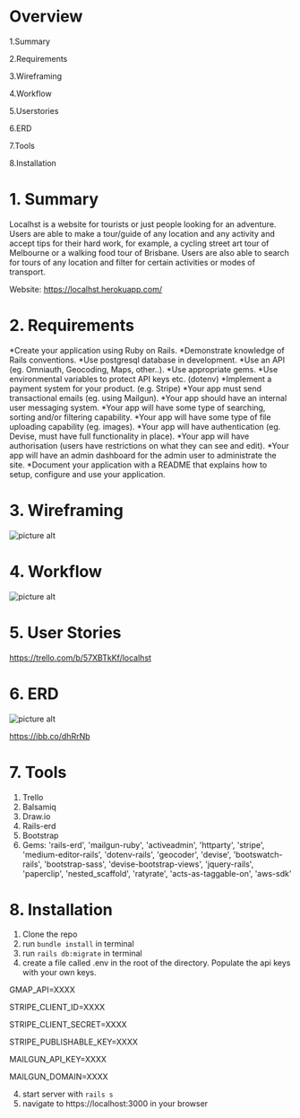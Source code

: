# Overview
  1.Summary
  
  2.Requirements
  
  3.Wireframing
  
  4.Workflow
  
  5.Userstories
 
  6.ERD
  
  7.Tools
  
  8.Installation

# 1. Summary 
Localhst is a website for tourists or just people looking for an adventure. Users are able to make a tour/guide of any location and any activity and accept tips for their hard work, for example, a cycling street art tour of Melbourne or a walking food tour of Brisbane. Users are also able to search for tours of any location and filter for certain activities or modes of transport. 

Website: https://localhst.herokuapp.com/

# 2. Requirements
*Create your application using Ruby on Rails.
*Demonstrate knowledge of Rails conventions.
*Use postgresql database in development.
*Use an API (eg. Omniauth, Geocoding, Maps, other..).
*Use appropriate gems.
*Use environmental variables to protect API keys etc. (dotenv)
*Implement a payment system for your product. (e.g. Stripe)
*Your app must send transactional emails (eg. using Mailgun).
*Your app should have an internal user messaging system.
*Your app will have some type of searching, sorting and/or filtering capability.
*Your app will have some type of file uploading capability (eg. images).
*Your app will have authentication (eg. Devise, must have full functionality in place).
*Your app will have authorisation (users have restrictions on what they can see and edit).
*Your app will have an admin dashboard for the admin user to administrate the site.
*Document your application with a README that explains how to setup, configure and use your application.
# 3. Wireframing
![picture alt](https://preview.ibb.co/fzcgNb/Screen_Shot_2017_11_07_at_12_21_03_pm.png "Wireframe")

# 4. Workflow 
![picture alt](https://preview.ibb.co/ixKvhb/Screen_Shot_2017_11_07_at_1_32_16_pm.png "Workflow")

# 5. User Stories
https://trello.com/b/57XBTkKf/localhst

# 6. ERD
![picture alt](https://preview.ibb.co/bQGEaw/erd.jpg "ERD")

https://ibb.co/dhRrNb

# 7. Tools
1. Trello
2. Balsamiq
3. Draw.io
4. Rails-erd
5. Bootstrap
6. Gems: 'rails-erd', 'mailgun-ruby', 'activeadmin', 'httparty', 'stripe', 'medium-editor-rails', 'dotenv-rails', 'geocoder', 'devise', 'bootswatch-rails', 'bootstrap-sass', 'devise-bootstrap-views', 'jquery-rails', 'paperclip', 'nested_scaffold', 'ratyrate', 'acts-as-taggable-on', 'aws-sdk'

# 8. Installation
1. Clone the repo
2. run `bundle install` in terminal
3. run `rails db:migrate` in terminal
4. create a file called .env in the root of the directory. Populate the api keys with your own keys.

  GMAP_API=XXXX
  
  STRIPE_CLIENT_ID=XXXX
  
  STRIPE_CLIENT_SECRET=XXXX
  
  STRIPE_PUBLISHABLE_KEY=XXXX
  
  MAILGUN_API_KEY=XXXX
  
  MAILGUN_DOMAIN=XXXX
  
4. start server with `rails s`
5. navigate to https://localhost:3000 in your browser
